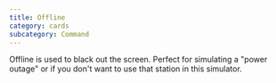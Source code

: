 ```yaml
---
title: Offline
category: cards
subcategory: Command
---
```

Offline is used to black out the screen. Perfect for simulating a "power outage" or if you don't want to use that station in this simulator.
